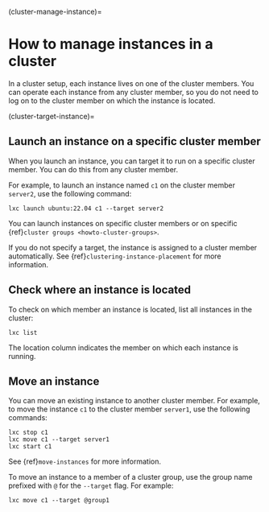 (cluster-manage-instance)=
# How to manage instances in a cluster

In a cluster setup, each instance lives on one of the cluster members.
You can operate each instance from any cluster member, so you do not need to log on to the cluster member on which the instance is located.

(cluster-target-instance)=
## Launch an instance on a specific cluster member

When you launch an instance, you can target it to run on a specific cluster member.
You can do this from any cluster member.

For example, to launch an instance named `c1` on the cluster member `server2`, use the following command:

    lxc launch ubuntu:22.04 c1 --target server2

You can launch instances on specific cluster members or on specific {ref}`cluster groups <howto-cluster-groups>`.

If you do not specify a target, the instance is assigned to a cluster member automatically.
See {ref}`clustering-instance-placement` for more information.

## Check where an instance is located

To check on which member an instance is located, list all instances in the cluster:

    lxc list

The location column indicates the member on which each instance is running.

## Move an instance

You can move an existing instance to another cluster member.
For example, to move the instance `c1` to the cluster member `server1`, use the following commands:

    lxc stop c1
    lxc move c1 --target server1
    lxc start c1

See {ref}`move-instances` for more information.

To move an instance to a member of a cluster group, use the group name prefixed with `@` for the `--target` flag.
For example:

    lxc move c1 --target @group1

